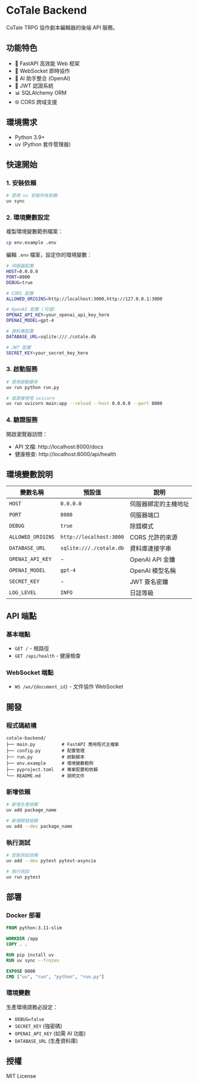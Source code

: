 # CoTale Backend

CoTale TRPG 協作劇本編輯器的後端 API 服務。

## 功能特色

- 🚀 FastAPI 高效能 Web 框架
- 🔌 WebSocket 即時協作
- 🤖 AI 助手整合 (OpenAI)
- 🔐 JWT 認證系統
- 📊 SQLAlchemy ORM
- 🌐 CORS 跨域支援

## 環境需求

- Python 3.9+
- uv (Python 套件管理器)

## 快速開始

### 1. 安裝依賴

```bash
# 使用 uv 安裝所有依賴
uv sync
```

### 2. 環境變數設定

複製環境變數範例檔案：

```bash
cp env.example .env
```

編輯 `.env` 檔案，設定你的環境變數：

```bash
# 伺服器配置
HOST=0.0.0.0
PORT=8000
DEBUG=true

# CORS 配置
ALLOWED_ORIGINS=http://localhost:3000,http://127.0.0.1:3000

# OpenAI 配置 (可選)
OPENAI_API_KEY=your_openai_api_key_here
OPENAI_MODEL=gpt-4

# 資料庫配置
DATABASE_URL=sqlite:///./cotale.db

# JWT 配置
SECRET_KEY=your_secret_key_here
```

### 3. 啟動服務

```bash
# 使用啟動腳本
uv run python run.py

# 或直接使用 uvicorn
uv run uvicorn main:app --reload --host 0.0.0.0 --port 8000
```

### 4. 驗證服務

開啟瀏覽器訪問：
- API 文檔: http://localhost:8000/docs
- 健康檢查: http://localhost:8000/api/health

## 環境變數說明

| 變數名稱 | 預設值 | 說明 |
|---------|--------|------|
| `HOST` | `0.0.0.0` | 伺服器綁定的主機地址 |
| `PORT` | `8000` | 伺服器端口 |
| `DEBUG` | `true` | 除錯模式 |
| `ALLOWED_ORIGINS` | `http://localhost:3000` | CORS 允許的來源 |
| `DATABASE_URL` | `sqlite:///./cotale.db` | 資料庫連接字串 |
| `OPENAI_API_KEY` | - | OpenAI API 金鑰 |
| `OPENAI_MODEL` | `gpt-4` | OpenAI 模型名稱 |
| `SECRET_KEY` | - | JWT 簽名密鑰 |
| `LOG_LEVEL` | `INFO` | 日誌等級 |

## API 端點

### 基本端點
- `GET /` - 根路徑
- `GET /api/health` - 健康檢查

### WebSocket 端點
- `WS /ws/{document_id}` - 文件協作 WebSocket

## 開發

### 程式碼結構

```
cotale-backend/
├── main.py          # FastAPI 應用程式主檔案
├── config.py        # 配置管理
├── run.py           # 啟動腳本
├── env.example      # 環境變數範例
├── pyproject.toml   # 專案配置和依賴
└── README.md        # 說明文件
```

### 新增依賴

```bash
# 新增生產依賴
uv add package_name

# 新增開發依賴
uv add --dev package_name
```

### 執行測試

```bash
# 安裝測試依賴
uv add --dev pytest pytest-asyncio

# 執行測試
uv run pytest
```

## 部署

### Docker 部署

```dockerfile
FROM python:3.11-slim

WORKDIR /app
COPY . .

RUN pip install uv
RUN uv sync --frozen

EXPOSE 8000
CMD ["uv", "run", "python", "run.py"]
```

### 環境變數

生產環境請務必設定：
- `DEBUG=false`
- `SECRET_KEY` (強密碼)
- `OPENAI_API_KEY` (如需 AI 功能)
- `DATABASE_URL` (生產資料庫)

## 授權

MIT License
